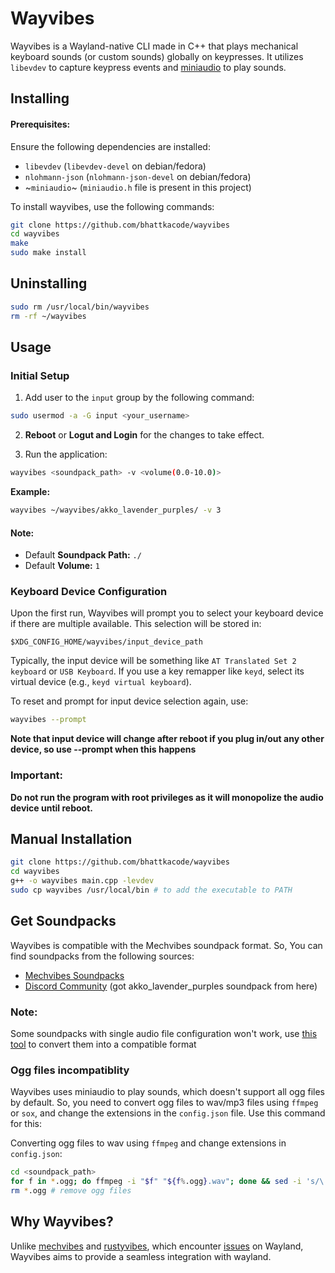 # Wayvibes

Wayvibes is a Wayland-native CLI made in C++ that plays mechanical keyboard sounds (or custom sounds) globally on keypresses. It utilizes `libevdev` to capture keypress events and [miniaudio](https://miniaud.io) to play sounds.

## Installing

#### Prerequisites:
Ensure the following dependencies are installed:

- `libevdev` (`libevdev-devel` on debian/fedora)
- `nlohmann-json` (`nlohmann-json-devel` on debian/fedora)
- ~`miniaudio`~ (`miniaudio.h` file is present in this project)

To install wayvibes, use the following commands: 

```bash
git clone https://github.com/bhattkacode/wayvibes
cd wayvibes
make
sudo make install
```

## Uninstalling
```bash
sudo rm /usr/local/bin/wayvibes
rm -rf ~/wayvibes
```

## Usage

### Initial Setup
1. Add user to the `input` group by the following command:

```bash
sudo usermod -a -G input <your_username>
```

2. **Reboot** or **Logut and Login** for the changes to take effect.

3. Run the application:

```bash
wayvibes <soundpack_path> -v <volume(0.0-10.0)>
```

**Example:** 

```bash
wayvibes ~/wayvibes/akko_lavender_purples/ -v 3
```

#### Note:
- Default **Soundpack Path:** `./`
- Default **Volume:** `1`

### Keyboard Device Configuration
Upon the first run, Wayvibes will prompt you to select your keyboard device if there are multiple available. This selection will be stored in:

`$XDG_CONFIG_HOME/wayvibes/input_device_path`

Typically, the input device will be something like `AT Translated Set 2 keyboard` or `USB Keyboard`. If you use a key remapper like `keyd`, select its virtual device (e.g., `keyd virtual keyboard`).

To reset and prompt for input device selection again, use:

```bash 
wayvibes --prompt
```

**Note that input device will change after reboot if you plug in/out any other device, so use --prompt when this happens**


### **Important**:
**Do not run the program with root privileges as it will monopolize the audio device until reboot.**

## Manual Installation
```bash
git clone https://github.com/bhattkacode/wayvibes
cd wayvibes
g++ -o wayvibes main.cpp -levdev
sudo cp wayvibes /usr/local/bin # to add the executable to PATH
```

## Get Soundpacks

Wayvibes is compatible with the Mechvibes soundpack format. So, You can find soundpacks from the following sources:

- [Mechvibes Soundpacks](https://docs.google.com/spreadsheets/d/1PimUN_Qn3CWqfn-93YdVW8OWy8nzpz3w3me41S8S494)
- [Discord Community](https://discord.com/invite/MMVrhWxa4w) (got akko_lavender_purples soundpack from here)

### Note:
Some soundpacks with single audio file configuration won't work, use [this tool](https://github.com/KunalBagaria/packfixer-rustyvibes) to convert them into a compatible format

### Ogg files incompatiblity
Wayvibes uses miniaudio to play sounds, which doesn't support all ogg files by default. So, you need to convert ogg files to wav/mp3 files using `ffmpeg` or `sox`, and change the extensions in the `config.json` file. Use this command for this:

Converting ogg files to wav using `ffmpeg` and change extensions in `config.json`:

```bash
cd <soundpack_path>
for f in *.ogg; do ffmpeg -i "$f" "${f%.ogg}.wav"; done && sed -i 's/\.ogg/\.wav/g' config.json
rm *.ogg # remove ogg files
```

## Why Wayvibes?

Unlike [mechvibes](https://mechvibes.com) and [rustyvibes](https://github.com/KunalBagaria/rustyvibes), which encounter [issues](https://github.com/KunalBagaria/rustyvibes/issues/23) on Wayland, Wayvibes aims to provide a seamless integration with wayland.
